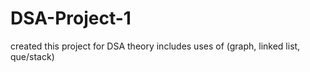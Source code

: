 # DSA-Project-1
created this project for DSA theory includes uses of (graph, linked list, que/stack)
